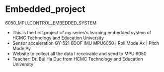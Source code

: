 # Embedded_project
6050_MPU_CONTROL_EMBEDDED_SYSTEM
- This is the first project of my series's learning embedded system of HCMC Technology and Education University
- Sensor acceleration GY-521 6DOF IMU MPU6050 | Roll Mode Ax | Pitch Mode Ay
- Website to collect all the data I receivable and send to MPU 6050
- Teacher: Dr. Bui Ha Duc from HCMC Technology and Education University
